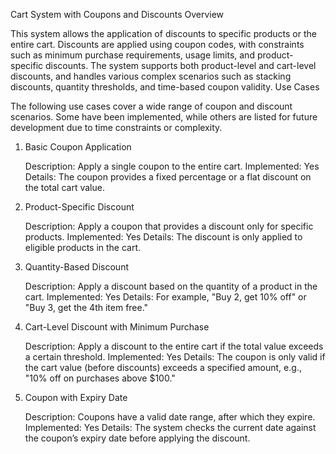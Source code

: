 Cart System with Coupons and Discounts
Overview

This system allows the application of discounts to specific products or the entire cart. Discounts are applied using coupon codes, with constraints such as minimum 
purchase requirements, usage limits, and product-specific discounts. The system supports both product-level and cart-level discounts, and handles various complex 
scenarios such as stacking discounts, quantity thresholds, and time-based coupon validity.
Use Cases

The following use cases cover a wide range of coupon and discount scenarios. Some have been implemented, while others are listed for future development due to time constraints or complexity.
1. Basic Coupon Application

    Description: Apply a single coupon to the entire cart.
    Implemented: Yes
    Details: The coupon provides a fixed percentage or a flat discount on the total cart value.

2. Product-Specific Discount

    Description: Apply a coupon that provides a discount only for specific products.
    Implemented: Yes
    Details: The discount is only applied to eligible products in the cart.

3. Quantity-Based Discount

    Description: Apply a discount based on the quantity of a product in the cart.
    Implemented: Yes
    Details: For example, "Buy 2, get 10% off" or "Buy 3, get the 4th item free."

4. Cart-Level Discount with Minimum Purchase

    Description: Apply a discount to the entire cart if the total value exceeds a certain threshold.
    Implemented: Yes
    Details: The coupon is only valid if the cart value (before discounts) exceeds a specified amount, e.g., "10% off on purchases above $100."

5. Coupon with Expiry Date

    Description: Coupons have a valid date range, after which they expire.
    Implemented: Yes
    Details: The system checks the current date against the coupon’s expiry date before applying the discount.


